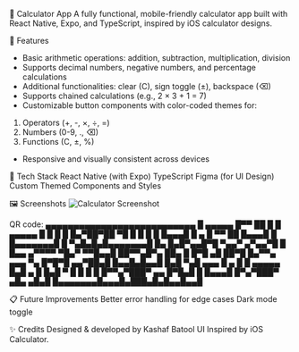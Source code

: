 
📱 Calculator App
A fully functional, mobile-friendly calculator app built with React Native, Expo, and TypeScript, inspired by iOS calculator designs.

🚀 Features
- Basic arithmetic operations: addition, subtraction, multiplication, division
- Supports decimal numbers, negative numbers, and percentage calculations
- Additional functionalities: clear (C), sign toggle (±), backspace (⌫)
- Supports chained calculations (e.g., 2 × 3 + 1 = 7)
- Customizable button components with color-coded themes for:
1. Operators (+, -, ×, ÷, =)
2. Numbers (0-9, ., ⌫)
3. Functions (C, ±, %)
- Responsive and visually consistent across devices

🎨 Tech Stack
React Native (with Expo)
TypeScript
Figma (for UI Design)
Custom Themed Components and Styles

🖼️ Screenshots
![Calculator Screenshot](calculator/screenshot.png)


QR code: 
▄▄▄▄▄▄▄▄▄▄▄▄▄▄▄▄▄▄▄▄▄▄▄▄▄▄▄
█ ▄▄▄▄▄ █▀▀ ██ █  █ ▄▄▄▄▄ █
█ █   █ █▄▀██▀██ ▀█ █   █ █
█ █▄▄▄█ █ ▄ █ ▀▀ ██ █▄▄▄█ █
█▄▄▄▄▄▄▄█ █ ▀▄█▄█▄█▄▄▄▄▄▄▄█
█▄ █▄█▀▄▄█▀█   ▀▄▄▀  ▄▀▄▄▀█
█ █▄▄  ▄▀▀▀▀    ▀█▄▀ ▀▀█▄▄█
██▀▀▄█▀▄ ██▄ █  █▀█ ▄█ ██▀█
█▄▀▀▄ ▄▄▄ ▀▄ █▀█▀█  ▄▄▀██▄█
█▄▄█▄█▄▄█ █▄█ ▀▄█ ▄▄▄ █ ▄ █
█ ▄▄▄▄▄ █▄█ ▄ █   █▄█  ▀  █
█ █   █ █▀▀▄▀███▀  ▄▄ █▀█▄█
█ █▄▄▄█ █▀▄▀███▀  ▄█▄  ▄█▄█
█▄▄▄▄▄▄▄█▄▄▄█▄███▄█▄█▄▄█▄▄█


📋 Future Improvements
Better error handling for edge cases
Dark mode toggle

✨ Credits
Designed & developed by Kashaf Batool
UI Inspired by iOS Calculator.
